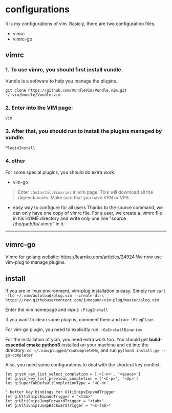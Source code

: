 # configurations
It is my configurations of vim.
Basicly, there are two configuration files.
- vimrc
- vimrc-go

## vimrc
### 1. To use vimrc, you should first install vundle.
Vundle is a software to help you manage the plugins. 

	git clone https://github.com/VundleVim/Vundle.vim.git ~/.vim/bundle/Vundle.vim

### 2. Enter into the VIM page:  
	vim 

### 3. After that, you should run to install the plugins managed by vundle. 
	PluginInstall  

### 4. other
For some special plugins, you should do extra work.

- vim-go
> Enter `:GoInstallBinaries` in vim page. This will download all the dependancies. Make sure that you have VPN or VPS. 

- easy way to configure for all users
Thanks to the source command, we can only have one copy of vimrc file. For a user, we create a .vimrc file in his HOME directory and write only one line "source /the/path/to/.vimrc" in it.

---
## vimrc-go
Vimrc for golang website: https://learnku.com/articles/24924
We now use vim-plug to manage plugins.

## install
If you are in linux environment, vim-plug installation is easy. Simply run
`curl -fLo ~/.vim/autoload/plug.vim --create-dirs https://raw.githubusercontent.com/junegunn/vim-plug/master/plug.vim`

Enter the vim homepage and input:
`:PlugInstall`

If you want to clean some plugins, comment them and run:
`:PlugClean`

For vim-go plugin, you need to explicitly run:
`:GoInstallBinaries`

For the installation of ycm, you need extra work too. You should get **build-essential cmake python3** installed on your machine and cd into the directory:
`cd ~/.vim/plugged/YouCompleteMe`, and run `python3 install.py --go-completer`

Also, you need some configurations to deal with the shortcut key conflict.
```
let g:ycm_key_list_select_completion = ['<C-n>', '<space>']
let g:ycm_key_list_previous_completion = ['<C-p>', '<Up>']
let g:SuperTabDefaultCompletionType = '<C-n>'

" better key bindings for UltiSnipsExpandTrigger
let g:UltiSnipsExpandTrigger = "<tab>"
let g:UltiSnipsJumpForwardTrigger = "<tab>"
let g:UltiSnipsJumpBackwardTrigger = "<s-tab>"
```
